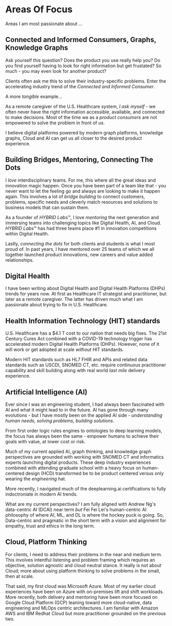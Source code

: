 # Areas Of Focus

Areas I am most passionate about ...

## Connected and Informed Consumers, Graphs, Knowledge Graphs
Ask yourself this question?  Does the product you use really help you?  Do you find yourself having to look for right information but get frustated?  So much - you may even look for another product?   

Clients often ask me this to solve their industry-specific problems.  Enter the accelerating industry trend of the *Connected and Informed Consumer*.  

A more *tangible* example...

As a remote caregiver of the U.S.  Healthcare system, *I ask myself* - we often never have the right information accessible, available, and connected to make decisions.  Most of the time we as a *product consumers* are not empowered to solve the problem in front of us.  

I believe digital platforms powered by modern graph platforms, knowledge graphs, Cloud and AI can get us all closer to the desired product experience.

## Building Bridges, Mentoring, Connecting The Dots 
I *love* interdisciplinary teams.  For me, this where all the great ideas and innovation magic happen.  Once you have been part of a team like that - you never want to let the feeling go and always are looking to make it happen again.  This involves a lot of *bridge building* to connect customers, problems, specific needs and cleverly match resources and solutions to business models that can sustain them.

As a founder of *HYBRID Labs*&trade;, I love *mentoring* the next generation and immersing teams into challenging topics like Digital Health, AI, and Cloud.  *HYBRID Labs*&trade; has had three teams place #1 in innovation competitions within Digital Health.

Lastly, *connecting the dots* for both clients and students is what I most proud of.  In past years, I have mentored over 25 teams of which we all together launched product innovations, new careers and value added relationships.

## Digital Health
I have been writing about Digital Health and Digital Health Platforms (DHPs) trends for years now.  At first as Healthcare IT strategist and practitioner, but later as a remote caregiver.  The latter has driven much what I am passionate about trying to fix in U.S. Healthcare.

## Health Information Technology (HIT) standards
U.S. Healthcare has a $4.1 T cost to our nation that needs big fixes.  The 21st Century Cures Act combined with a COVID-19 technology trigger has accelerated modern Digital Health Platforms (DHPs).  However, none of it will work or get adopted at scale *without* HIT standards.

Modern HIT standards such as HL7 FHIR and APIs and related data standards such as USCDI, SNOMED CT, etc. require continuous practitioner capability and skill building along with real world *last mile* delivery experience.

## Artificial Intelligence (AI)
Ever since I was an engineering student, I had always been fascinated with AI and what it might lead to in the future.  AI has gone through many evolutions - but I have mostly been on the applied AI side - *understanding human needs, solving problems, building solutions*.  

From first order logic rules engines to ontologies to deep learning models, the focus has always been the same - empower humans to achieve their goals with value, at lower cost or risk.

Much of my current applied AI, graph thinking, and knowledge graph perspectives are grounded with working with SNOMED CT and informatics experts launching digital products.  These deep industry experiences combined with attending graduate school with a heavy focus on human-centered design (HCD) transformed be to be product centered versus only wearing the *engineering* hat.

More recently, I navigated much of the deeplearning.ai certifications to fully indoctroniate in modern AI trends.

What are my current perspectives?  I am fully aligned with Andrew Ng's data-centric AI (DCAI) near term *but* Fei Fei Lei's human-centric AI philosophy of where AI, ML, and DL is where the hockey puck is going.  So, Data-centric and pragmatic in the short term with a vision and alignment for empathy, trust and ethics in the long term.

## Cloud, Platform Thinking
For clients, I need to address their problems in the near and medium term.  This involves intentful listening and problem framing which requires an objective, solution agnostic and cloud neutral stance.  It really is not about Cloud; more about using platform thinking to solve problems in the small, then at scale.

That said, my first cloud was Microsoft Azure.  Most of my earlier cloud experiences have been on Azure with on-premises lift and shift workloads.  More recently, both delivery and mentoring have been more focused on Google Cloud Platform (GCP) leaning toward more cloud-native, data engineering and MLOps centric architectures.  I am familiar with Amazon AWS and IBM Redhat Cloud but more practitioner grounded on the previous two.
